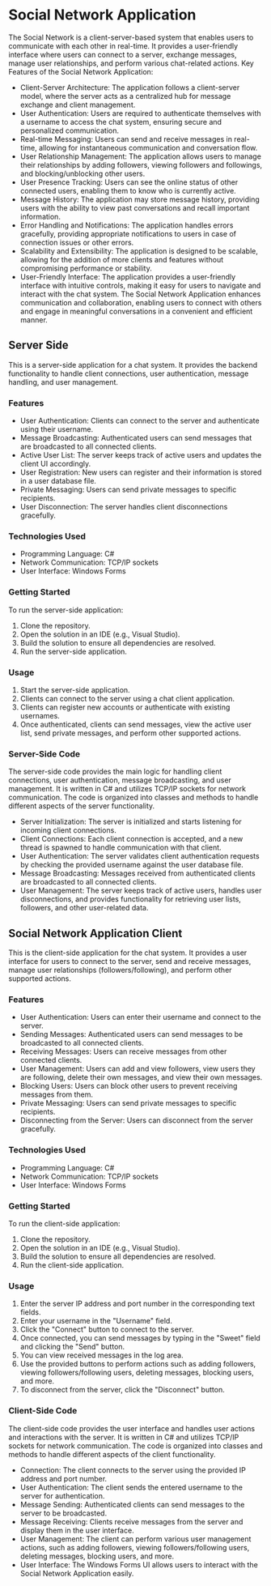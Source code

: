 # Social Network Application

The Social Network is a client-server-based system that enables users to communicate with each other in real-time. It provides a user-friendly interface where users can connect to a server, exchange messages, manage user relationships, and perform various chat-related actions.
Key Features of the Social Network Application:
* Client-Server Architecture: The application follows a client-server model, where the server acts as a centralized hub for message exchange and client management.
* User Authentication: Users are required to authenticate themselves with a username to access the chat system, ensuring secure and personalized communication.
* Real-time Messaging: Users can send and receive messages in real-time, allowing for instantaneous communication and conversation flow.
* User Relationship Management: The application allows users to manage their relationships by adding followers, viewing followers and followings, and blocking/unblocking other users.
* User Presence Tracking: Users can see the online status of other connected users, enabling them to know who is currently active.
* Message History: The application may store message history, providing users with the ability to view past conversations and recall important information.
* Error Handling and Notifications: The application handles errors gracefully, providing appropriate notifications to users in case of connection issues or other errors.
* Scalability and Extensibility: The application is designed to be scalable, allowing for the addition of more clients and features without compromising performance or stability.
* User-Friendly Interface: The application provides a user-friendly interface with intuitive controls, making it easy for users to navigate and interact with the chat system.
The Social Network Application enhances communication and collaboration, enabling users to connect with others and engage in meaningful conversations in a convenient and efficient manner.


## Server Side
This is a server-side application for a chat system. It provides the backend functionality to handle client connections, user authentication, message handling, and user management.

### Features

- User Authentication: Clients can connect to the server and authenticate using their username.
- Message Broadcasting: Authenticated users can send messages that are broadcasted to all connected clients.
- Active User List: The server keeps track of active users and updates the client UI accordingly.
- User Registration: New users can register and their information is stored in a user database file.
- Private Messaging: Users can send private messages to specific recipients.
- User Disconnection: The server handles client disconnections gracefully.

### Technologies Used

- Programming Language: C#
- Network Communication: TCP/IP sockets
- User Interface: Windows Forms

### Getting Started

To run the server-side application:

1. Clone the repository.
2. Open the solution in an IDE (e.g., Visual Studio).
3. Build the solution to ensure all dependencies are resolved.
4. Run the server-side application.

### Usage

1. Start the server-side application.
2. Clients can connect to the server using a chat client application.
3. Clients can register new accounts or authenticate with existing usernames.
4. Once authenticated, clients can send messages, view the active user list, send private messages, and perform other supported actions.

### Server-Side Code

The server-side code provides the main logic for handling client connections, user authentication, message broadcasting, and user management. It is written in C# and utilizes TCP/IP sockets for network communication. The code is organized into classes and methods to handle different aspects of the server functionality.

- Server Initialization: The server is initialized and starts listening for incoming client connections.
- Client Connections: Each client connection is accepted, and a new thread is spawned to handle communication with that client.
- User Authentication: The server validates client authentication requests by checking the provided username against the user database file.
- Message Broadcasting: Messages received from authenticated clients are broadcasted to all connected clients.
- User Management: The server keeps track of active users, handles user disconnections, and provides functionality for retrieving user lists, followers, and other user-related data.


## Social Network Application Client

This is the client-side application for the chat system. It provides a user interface for users to connect to the server, send and receive messages, manage user relationships (followers/following), and perform other supported actions.

### Features

- User Authentication: Users can enter their username and connect to the server.
- Sending Messages: Authenticated users can send messages to be broadcasted to all connected clients.
- Receiving Messages: Users can receive messages from other connected clients.
- User Management: Users can add and view followers, view users they are following, delete their own messages, and view their own messages.
- Blocking Users: Users can block other users to prevent receiving messages from them.
- Private Messaging: Users can send private messages to specific recipients.
- Disconnecting from the Server: Users can disconnect from the server gracefully.

### Technologies Used

- Programming Language: C#
- Network Communication: TCP/IP sockets
- User Interface: Windows Forms

### Getting Started

To run the client-side application:

1. Clone the repository.
2. Open the solution in an IDE (e.g., Visual Studio).
3. Build the solution to ensure all dependencies are resolved.
4. Run the client-side application.

### Usage

1. Enter the server IP address and port number in the corresponding text fields.
2. Enter your username in the "Username" field.
3. Click the "Connect" button to connect to the server.
4. Once connected, you can send messages by typing in the "Sweet" field and clicking the "Send" button.
5. You can view received messages in the log area.
6. Use the provided buttons to perform actions such as adding followers, viewing followers/following users, deleting messages, blocking users, and more.
7. To disconnect from the server, click the "Disconnect" button.

### Client-Side Code

The client-side code provides the user interface and handles user actions and interactions with the server. It is written in C# and utilizes TCP/IP sockets for network communication. The code is organized into classes and methods to handle different aspects of the client functionality.

- Connection: The client connects to the server using the provided IP address and port number.
- User Authentication: The client sends the entered username to the server for authentication.
- Message Sending: Authenticated clients can send messages to the server to be broadcasted.
- Message Receiving: Clients receive messages from the server and display them in the user interface.
- User Management: The client can perform various user management actions, such as adding followers, viewing followers/following users, deleting messages, blocking users, and more.
- User Interface: The Windows Forms UI allows users to interact with the Social Network Application easily.

